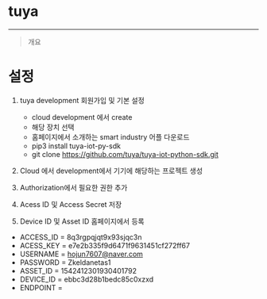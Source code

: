 # tuya
------------
> 개요
>
>
>
>
>
>
>

# 설정
1. tuya development 회원가입 및 기본 설정
   * cloud development 에서 create
   * 해당 장치 선택
   * 홈페이지에서 소개하는 smart industry 어플 다운로드 
   * pip3 install tuya-iot-py-sdk
   * git clone https://github.com/tuya/tuya-iot-python-sdk.git

2. Cloud 에서 development에서 기기에 해당하는 프로젝트 생성

3. Authorization에서 필요한 권한 추가

4. Acess ID 및 Access Secret 저장

5. Device ID 및 Asset ID 홈페이지에서 등록
    
  * ACCESS_ID = 8q3rgpqjqt9x93sjqc3n
  * ACESS_KEY = e7e2b335f9d6471f9631451cf272ff67
  * USERNAME = hojun7607@naver.com 
  * PASSWORD = Zkeldanetas1
  * ASSET_ID = 1542412301930401792
  * DEVICE_ID = ebbc3d28b1bedc85c0xzxd
  * ENDPOINT = 
